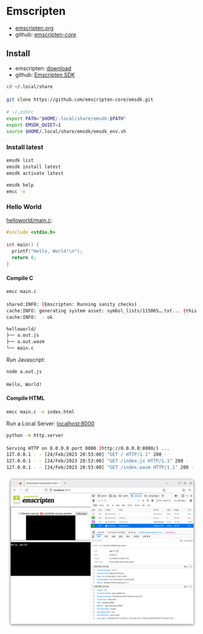 # Emscripten

- [emscripten.org](https://emscripten.org/index.html)
- github: [emscripten-core](https://github.com/emscripten-core)

## Install

- emscripten: [download](https://emscripten.org/docs/getting_started/downloads.html)
- github: [Emscripten SDK](https://github.com/emscripten-core/emsdk)

```bash
cd ~/.local/share

git clone https://github.com/emscripten-core/emsdk.git

# ~/.zshrc
export PATH="$HOME/.local/share/emsdk:$PATH"
export EMSDK_QUIET=1
source $HOME/.local/share/emsdk/emsdk_env.sh
```

### Install latest

```bash
emsdk list
emsdk install latest
emsdk activate latest
```

```bash
emsdk help
emcc -v
```

### Hello World

[helloworld/main.c](helloworld/main.c):

```c
#include <stdio.h>

int main() {
  printf("Hello, World!\n");
  return 0;
}
```

#### Compile C

```bash
emcc main.c

shared:INFO: (Emscripten: Running sanity checks)
cache:INFO: generating system asset: symbol_lists/115065….txt... (this will be cached in "…/upstream/emscripten/cache/symbol_lists/115065….txt" for subsequent builds)
cache:INFO:  - ok
```

```bash
helloworld/
├── a.out.js
├── a.out.wasm
└── main.c
```

Run Javascript:

```bash
node a.out.js

Hello, World!
```

#### Compile HTML

```bash
emcc main.c -o index.html
```

Run a Local Server: [localhost:8000](http://localhost:8000)

```bash
python -m http.server

Serving HTTP on 0.0.0.0 port 8000 (http://0.0.0.0:8000/) ...
127.0.0.1 - - [24/Feb/2023 20:53:00] "GET / HTTP/1.1" 200 -
127.0.0.1 - - [24/Feb/2023 20:53:00] "GET /index.js HTTP/1.1" 200 -
127.0.0.1 - - [24/Feb/2023 20:53:00] "GET /index.wasm HTTP/1.1" 200 -
```

![helloworld](images/helloworld.png)
